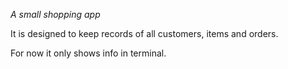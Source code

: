 *A small shopping app*

It is designed to keep records of all customers, items and orders.

For now it only shows info in terminal.
